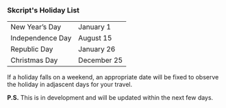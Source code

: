 ### Skcript's Holiday List

<table>
  <tr>
    <td>New Year’s Day</td>
    <td>January 1</td>
  </tr>
  <tr>
    <td>Independence Day</td>
    <td>August 15</td>
  </tr>
  <tr>
    <td>Republic Day</td>
    <td>January 26</td>
  </tr>
  <tr>
    <td>Christmas Day</td>
    <td>December 25</td>
  </tr>
</table>


If a holiday falls on a weekend, an appropriate date will be fixed to observe the holiday in adjascent days for your travel.

**P.S.** This is in development and will be updated within the next few days.

